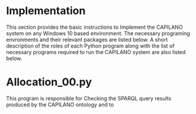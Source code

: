 # Implementation

This section provides the basic instructions to Implement the CAPILANO system on any Windows 10 based environment. The necessary programing envronments and their relevant packages are listed below. A short description of the roles of each Python program along with the list of necessary programs required to run the CAPILANO system are also listed below.

# Allocation_00.py

This program is responsible for Checking the SPARQL query results produced by the CAPILANO ontology and to 

